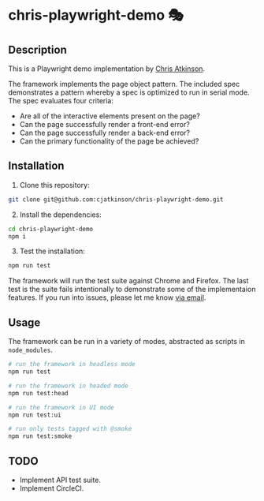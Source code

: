 # chris-playwright-demo 🎭

## Description

This is a Playwright demo implementation by [Chris Atkinson](mailto:cjatkinson19@gmail.com).

The framework implements the page object pattern. The included spec demonstrates a pattern whereby a spec is optimized to run in serial mode. The spec evaluates four criteria:
* Are all of the interactive elements present on the page?
* Can the page successfully render a front-end error?
* Can the page successfully render a back-end error?
* Can the primary functionality of the page be achieved?

## Installation

1. Clone this repository:

```bash
git clone git@github.com:cjatkinson/chris-playwright-demo.git
```

2. Install the dependencies:

```bash
cd chris-playwright-demo
npm i
```

3. Test the installation:

```bash
npm run test
```

The framework will run the test suite against Chrome and Firefox. The last test is the suite fails intentionally to demonstrate some of the implementaion features. If you run into issues, please let me know [via email](mailto:cjatkinson19@gmail.com).

## Usage

The framework can be run in a variety of modes, abstracted as scripts in `node_modules`.

```bash
# run the framework in headless mode
npm run test
```

```bash
# run the framework in headed mode
npm run test:head
```

```bash
# run the framework in UI mode
npm run test:ui
```

```bash
# run only tests tagged with @smoke
npm run test:smoke
```


## TODO
* Implement API test suite.
* Implement CircleCI.